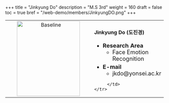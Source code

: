 +++
title = "Jinkyung Do"
description = "M.S 3rd"
weight = 160
draft = false
toc = true
bref = "/web-demo/members/JinkyungDO.png"
+++

<table>
    <tr>
       <td width="280" align="center" valign="top">
          <img alt="Baseline" width="200px" height="240" src="/web-demo/members/JinkyungDO.png">
       </td>
       <td>
            <h4>Jinkyung Do (도진경)</h4>
            <ul class="member_info">
                <li style="font-size: 18px"><b>Research Area</b>
                    <ul class="interest">
                        <li style="margin-bottom: 5px">Face Emotion Recognition</li>
                    </ul>
                </li>
                <li style="font-size: 18px"><b>E-mail</b>
                    <ul>
                        <li style="margin-bottom: 5px">jkdo@yonsei.ac.kr</li>
                    </ul>
                </li>
            </ul>
            
         </td>
    </tr>
</table>